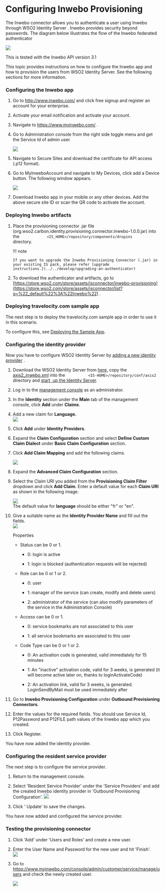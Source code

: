 # Configuring Inwebo Provisioning

The Inwebo connector allows you to authenticate a user using Inwebo
through WSO2 Identity Server . Inwebo provides security beyond
passwords. The diagram below illustrates the flow of the Inwebo
federated authenticator

![](../assets/img/48276415/76746223.png)   

This is tested with the Inwebo API version 3.1

This topic provides instructions on how to configure the Inwebo app and
how to provision the users from WSO2 Identity Server. See the following
sections for more information.


### Configuring the Inwebo app

1.  Go to <http://www.inwebo.com/> and click free signup and register an
    account for your enterprise.
2.  Activate your email notification and activate your account.
3.  Navigate to <https://www.myinwebo.com/> .
4.  Go to Administration console from the right side toggle menu and get
    the Service Id of admin user.  
      
    ![](../assets/img/50505066/51251911.png) 
5.  Navigate to Secure Sites and download the certificate for API access
    (.p12 format).
6.  Go to MyInweboAccount and navigate to My Devices, click add a Device
    button. The following window appears.  
      
    ![](../assets/img/50505066/50683079.png) 
7.  Download Inwebo app in your mobile or any other devices. Add the
    above secure site ID or scan the QR code to activate the account.

### Deploying Inwebo artifacts

1.  Place the provisioning connector .jar file
    (org.wso2.carbon.identity.provisioning.connector.inwebo-1.0.0.jar) into
    the
    `             <IS_HOME>/repository/components/dropins            `
    directory.

    !!! note
    
        If you want to upgrade the Inwebo Provisioning Connector (.jar) in
        your existing IS pack, please refer [upgrade
        instructions.](../../develop/upgrading-an-authenticator)
    

2.  To download the authenticator and artifacts, go to
    [https://store.wso2.com/store/assets/isconnector/inwebo-provisioning](https://store.wso2.com/store/assets/isconnector/list?q=%22_default%22%3A%22Inwebo%22)
    .  

### Deploying travelocity.com sample app

The next step is to deploy the travelocity.com sample app in order to
use it in this scenario.

To configure this, see [Deploying the Sample
App](../../develop/deploying-the-sample-app).

### Configuring the identity provider

Now you have to configure WSO2 Identity Server by [adding a new identity
provider](../../learn/adding-and-configuring-an-identity-provider)
.

1.  Download the WSO2 Identity Server from
    [here](http://wso2.com/products/identity-server/), copy the
    [axis2\_inwebo.xml](https://github.com/wso2-extensions/identity-outbound-provisioning-inwebo/blob/master/component/provisioning-connector/resources/axis2_inwebo.xml)
    into the `           <IS-HOME>/repository/conf/axis2          `
    directory and [start  up the Identity
    Server](../../setup/running-the-product).
2.  Log in to the [management
    console](../../setup/getting-started-with-the-management-console)
    as an administrator.
3.  In the **Identity** section under the **Main** tab of the management
    console, click **Add** under **Claims**.
4.  Add a new claim for **Language.**  
    ![](../assets/img/50505066/50685963.png)

5.  Click **Add** under **Identity Providers**.
6.  Expand the **Claim Configuration** section and select **Define
    Custom Claim Dialect** under **Basic Claim Configuration** section.

7.  Click **Add Claim Mapping** and add the following claims.  
      
    ![](../assets/img/50505066/50685960.png) 
8.  Expand the **Advanced Claim Configuration** section.
9.  Select the Claim URI you added from the **Provisioning Claim
    Filter** dropdown and click **Add Claim**. Enter a default value
    for each **Claim URI** as shown in the following image.  
      
    ![](../assets/img/50505066/50685961.png)   
    The default value for **language** should be either "fr" or "en".
10. Give a suitable name as the **Identity Provider Name** and fill out
    the fields.  
    ![](../assets/img/50505066/50685962.png) 

    Properties

    -   Status can be 0 or 1.

        -   0: login is active

        -   1: login is blocked (authentication requests will be
            rejected)

    <!-- -->

    -   Role can be 0 or 1 or 2.

        -   0: user

        -   1: manager of the service (can create, modify and delete
            users)

        -   2: administrator of the service (can also modify parameters
            of the service in the Administration Console)

    <!-- -->

    -   Access can be 0 or 1.

        -   0: service bookmarks are not associated to this user

        -   1: all service bookmarks are associated to this user

    <!-- -->

    -   Code Type can be 0 or 1 or 2.

        -   0: An activation code is generated, valid immediately for 15
            minutes

        -   1: An "inactive" activation code, valid for 3 weeks, is
            generated (it will become active later on, thanks to
            loginActivateCode)

        -   2: An activation link, valid for 3 weeks, is generated.
            LoginSendByMail must be used immediately after

11. Go to **Inwebo Provisioning Configuration** under **Outbound Provisioning Connectors**.

12. Enter the values for the required fields. You should use Service Id,
    P12Password and P12FILE path values of the Inwebo app which you
    created.

13. Click Register.

You have now added the identity provider.

### Configuring the resident service provider

The next step is to configure the service provider.

1.  Return to the management console.

2.  Select 'Resident Service Provider' under the 'Service Providers' and
    add the created Inwebo identity provider in 'Outbound Provisioning
    Configuration'.
    ![](../assets/img/50505066/50683359.png) 

3.  Click ' Update' to save the changes.

You have now added and configured the service provider.

### Testing the provisioning connector

1.  Click 'Add' under 'Users and Roles' and create a new user.

2.  Enter the User Name and Password for the new user and hit
    'Finish'.  
    [![](../assets/img/50505066/50683376.png) ](http://localhost:8080/travelocity.com)

3.  Go to
    <https://www.myinwebo.com/console/admin/customer/service/manage/users>
    and check the newly created user.

    ![](../assets/img/50505066/50683385.png) 
